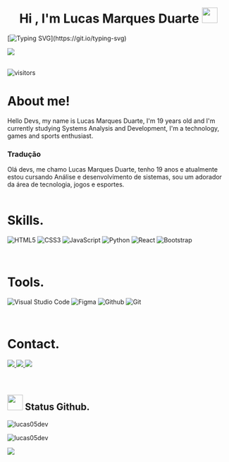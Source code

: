 <h1 align="center"><b>Hi , I'm Lucas Marques Duarte </b><img src="https://media.giphy.com/media/hvRJCLFzcasrR4ia7z/giphy.gif" width="35"></h1>

[![Typing SVG](https://readme-typing-svg.demolab.com?font=Fira+Code&size=35&pause=1000&color=464ACF&background=FFFFFF00&center=true&vCenter=true&width=1000&lines=Front-End+Developer.)](https://git.io/typing-svg)

<img src="https://user-images.githubusercontent.com/73097560/115834477-dbab4500-a447-11eb-908a-139a6edaec5c.gif"><br><br>

<p align="center">

  ![visitors](https://visitor-badge.laobi.icu/badge?page_id=lucas05dev)

</p>

# About me! 
  Hello Devs, my name is Lucas Marques Duarte, I'm 19 years old and I'm currently studying Systems Analysis and Development, I'm a technology, games and sports enthusiast.

### Tradução
  Olá devs, me chamo Lucas Marques Duarte, tenho 19 anos e atualmente estou cursando Análise e desenvolvimento de sistemas, sou um adorador da área de tecnologia, jogos e esportes.
<br>
<br>

# Skills.

<p align="center">

![HTML5](https://img.shields.io/badge/HTML5%20-%23E34F26.svg?style=for-the-badge&logo=html5&logoColor=white)
![CSS3](https://img.shields.io/badge/CSS3-1572B6?style=for-the-badge&logo=css3&logoColor=white)
![JavaScript](https://img.shields.io/badge/JavaScript-323330?style=for-the-badge&logo=javascript&logoColor=F7DF1E)
![Python](https://img.shields.io/badge/Python-14354C?style=for-the-badge&logo=python&logoColor=white)
![React](https://img.shields.io/badge/React-20232A?style=for-the-badge&logo=react&logoColor=61DAFB)
![Bootstrap](https://img.shields.io/badge/Bootstrap-563D7C?style=for-the-badge&logo=bootstrap&logoColor=white)

</p>
<br>

# Tools.

<p align='center'>

![Visual Studio Code](https://img.shields.io/badge/Visual%20Studio%20Code-0078d7.svg?style=for-the-badge&logo=visual-studio-code&logoColor=white)
![Figma](https://img.shields.io/badge/figma-%23F24E1E.svg?style=for-the-badge&logo=figma&logoColor=white)
![Github](https://img.shields.io/badge/GitHub-100000?style=for-the-badge&logo=github&logoColor=white)
  ![Git](https://img.shields.io/badge/git-%23F05033.svg?style=for-the-badge&logo=git&logoColor=white)

<br>

# Contact.

<p>
  <a href='https://www.linkedin.com/in/lucasmarquesduarte/'>
    <img src='https://img.shields.io/badge/LinkedIn-0077B5?style=for-the-badge&logo=linkedin&logoColor=white'>
  </a>
  <a href='https://www.instagram.com/lucasmarquesduarte/'>
    <img src='https://img.shields.io/badge/Instagram-E4405F?style=for-the-badge&logo=instagram&logoColor=white'>
  </a>
  <a href='https://github.com/Lucas05DEV'>
    <img src='https://img.shields.io/badge/GitHub-100000?style=for-the-badge&logo=github&logoColor=white'>
  </a>
</p>
<br>

## <img src="https://media.giphy.com/media/iY8CRBdQXODJSCERIr/giphy.gif" width="35"><b> Status Github. </b>

<p>

   ![lucas05dev](https://github-readme-stats.vercel.app/api?username=lucas05dev&theme=tokyonight)

   ![lucas05dev](https://github-readme-stats.vercel.app/api/top-langs/?username=lucas05dev&hide=html&layout=compact&theme=tokyonight)
</p>

<img src="https://user-images.githubusercontent.com/73097560/115834477-dbab4500-a447-11eb-908a-139a6edaec5c.gif"><br><br>

